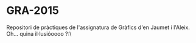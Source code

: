 # GRA-2015
Repositori de pràctiques de l'assignatura de Gràfics d'en Jaumet i l'Aleix. Oh... quina il·lusióoooo ?:\
